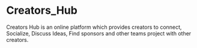 # Creators_Hub
Creators Hub is an online platform which provides creators to connect, Socialize, Discuss Ideas, Find sponsors and other teams project with other creators.
